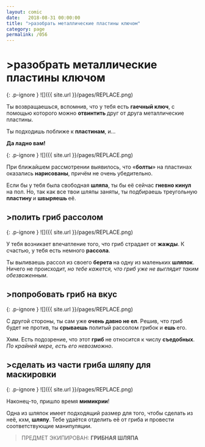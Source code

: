 ```yaml
---
layout: comic
date:   2018-08-31 00:00:00 
title: ">разобрать металлические пластины ключом"
category: page
permalink: /056
---
```

# >разобрать металлические пластины ключом

{: .p-ignore }
![]({{ site.url }}/pages/REPLACE.png)

Ты возвращаешься, вспомнив, что у тебя есть <strong>гаечный ключ</strong>, с помощью которого можно <strong>отвинтить </strong>друг от друга металлические пластины.

Ты подходишь поближе к <strong>пластинам</strong>, и…

<strong>Да ладно вам!</strong>

{: .p-ignore }
![]({{ site.url }}/pages/REPLACE.png)

При ближайшем рассмотрении выявилось, что «<strong>болты</strong>» на пластинах оказались <strong>нарисованы</strong>, причём не очень убедительно.

Если бы у тебя была свободная <strong>шляпа</strong>, ты бы её сейчас <strong>гневно кинул</strong> на пол. Но, так как все твои шляпы заняты, ты подбираешь треугольную <strong>пластину </strong>и <strong>швыряешь </strong>её.

## >полить гриб рассолом

{: .p-ignore }
![]({{ site.url }}/pages/REPLACE.png)

У тебя возникает впечатление того, что гриб страдает от <strong>жажды</strong>. К счастью, у тебя есть немного <strong>рассола</strong>.

Ты выливаешь рассол из своего <strong>берета </strong>на одну из маленьких <strong>шляпок</strong>. Ничего не происходит, <em>но тебе кажется, что гриб уже не выглядит таким обезвоженным</em>.

## >попробовать гриб на вкус

{: .p-ignore }
![]({{ site.url }}/pages/REPLACE.png)

С другой стороны, ты сам уже <strong>очень давно не ел</strong>. Решив, что гриб будет не против, ты <strong>срываешь </strong>политый рассолом грибок и <strong>ешь </strong>его.

Хмм. Есть подозрение, что этот <strong>гриб </strong>не относится к числу <strong>съедобных</strong>. <em>По крайней мере, есть его невозможно</em>.

## >cделать из части гриба шляпу для маскировки

{: .p-ignore }
![]({{ site.url }}/pages/REPLACE.png)

Наконец-то, пришло время <strong>мимикрии</strong>!

Одна из шляпок имеет подходящий размер для того, чтобы сделать из неё, кхм, <strong>шляпу</strong>. Тебе удаётся отделить её от гриба и провести соответствующие манипуляции.

<blockquote>ПРЕДМЕТ ЭКИПИРОВАН: <strong>ГРИБНАЯ ШЛЯПА</strong></blockquote>

